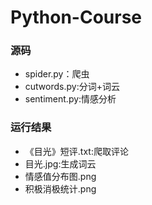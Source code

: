 # Python-Course

### 源码
* spider.py：爬虫
* cutwords.py:分词+词云
* sentiment.py:情感分析

### 运行结果
* 《目光》短评.txt:爬取评论
* 目光.jpg:生成词云
* 情感值分布图.png
* 积极消极统计.png
